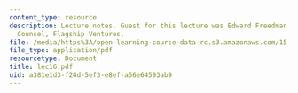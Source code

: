 ```yaml
---
content_type: resource
description: Lecture notes. Guest for this lecture was Edward Freedman, Corporate
  Counsel, Flagship Ventures.
file: /media/https%3A/open-learning-course-data-rc.s3.amazonaws.com/15-617-the-law-of-corporate-finance-and-financial-markets-spring-2004/a381e1d3f24d5ef3e8efa56e64593ab9_lec16.pdf
file_type: application/pdf
resourcetype: Document
title: lec16.pdf
uid: a381e1d3-f24d-5ef3-e8ef-a56e64593ab9
---
```

